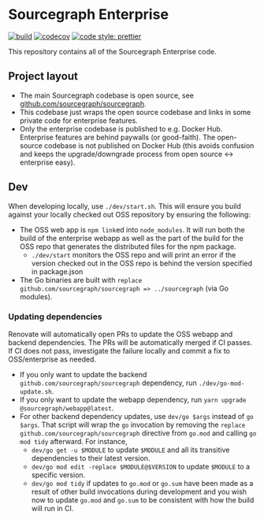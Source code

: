 # Sourcegraph Enterprise

[![build](https://badge.buildkite.com/f0e47ba39d32616d973b38e846f8e1aa25893920047221738e.svg?branch=master)](https://buildkite.com/sourcegraph/enterprise)
[![codecov](https://codecov.io/gh/sourcegraph/enterprise/branch/master/graph/badge.svg?token=itk6ydR7l3)](https://codecov.io/gh/sourcegraph/enterprise)
[![code style: prettier](https://img.shields.io/badge/code_style-prettier-ff69b4.svg)](https://github.com/prettier/prettier)

This repository contains all of the Sourcegraph Enterprise code.

## Project layout

- The main Sourcegraph codebase is open source, see [github.com/sourcegraph/sourcegraph](https://github.com/sourcegraph/sourcegraph).
- This codebase just wraps the open source codebase and links in some private code for enterprise features.
- Only the enterprise codebase is published to e.g. Docker Hub. Enterprise features are behind paywalls (or good-faith). The open-source codebase is not published on Docker Hub (this avoids confusion and keeps the upgrade/downgrade process from open source <-> enterprise easy).

## Dev

When developing locally, use `./dev/start.sh`. This will ensure you build against your locally checked out OSS repository by ensuring the following:

- The OSS web app is `npm link`ed into `node_modules`. It will run both the build of the enterprise
  webapp as well as the part of the build for the OSS repo that generates the distributed files for
  the npm package.
  - `./dev/start` monitors the OSS repo and will print an error if the version checked out in the OSS repo is behind the version specified in package.json
- The Go binaries are built with `replace github.com/sourcegraph/sourcegraph => ../sourcegraph` (via
  Go modules).

### Updating dependencies

Renovate will automatically open PRs to update the OSS webapp and backend dependencies.
The PRs will be automatically merged if CI passes.
If CI does not pass, investigate the failure locally and commit a fix to OSS/enterprise as needed.

- If you only want to update the backend `github.com/sourcegraph/sourcegraph` dependency, run `./dev/go-mod-update.sh`.
- If you only want to update the webapp dependency, run `yarn upgrade @sourcegraph/webapp@latest`.
- For other backend dependency updates, use `dev/go $args` instead of `go $args`. That script will
  wrap the `go` invocation by removing the `replace github.com/sourcegraph/sourcegraph` directive
  from `go.mod` and calling `go mod tidy` afterward. For instance,
  - `dev/go get -u $MODULE` to update `$MODULE` and all its transitive dependencies to their latest version.
  - `dev/go mod edit -replace $MODULE@$VERSION` to update `$MODULE` to a specific version.
  - `dev/go mod tidy` if updates to `go.mod` or `go.sum` have been made as a result of other build
    invocations during development and you wish now to update `go.mod` and `go.sum` to be consistent
    with how the build will run in CI.
